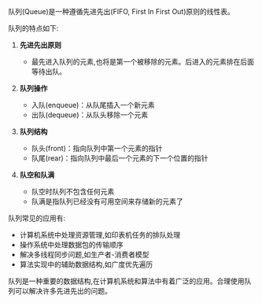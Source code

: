 队列(Queue)是一种遵循先进先出(FIFO, First In First Out)原则的线性表。

队列的特点如下:

1. **先进先出原则**
   - 最先进入队列的元素,也将是第一个被移除的元素。后进入的元素排在后面等待出队。

2. **队列操作**
   - 入队(enqueue)：从队尾插入一个新元素
   - 出队(dequeue)：从队头移除一个元素

3. **队列结构**
   - 队头(front)：指向队列中第一个元素的指针
   - 队尾(rear)：指向队列中最后一个元素的下一个位置的指针

4. **队空和队满**
   - 队空时队列不包含任何元素
   - 队满是指队列已经没有可用空间来存储新的元素了

队列常见的应用有:

- 计算机系统中处理资源管理,如印表机任务的排队处理
- 操作系统中处理数据包的传输顺序
- 解决多线程同步问题,如生产者-消费者模型
- 算法实现中的辅助数据结构,如广度优先遍历

队列是一种重要的数据结构,在计算机系统和算法中有着广泛的应用。合理使用队列可以解决许多先进先出的问题。